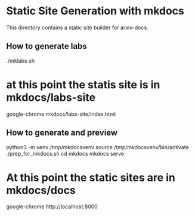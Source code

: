 # Static Site Generation with mkdocs
This directory contains a static site builder for arxiv-docs.
## How to generate labs
  ./mklabs.sh
  # at this point the statis site is in mkdocs/labs-site
  google-chrome mkdocs/labs-site/index.html

## How to generate and preview
  python3 -m venv /tmp/mkdocsvenv
  source /tmp/mkdocsvenv/bin/activate
  ./prep_for_mkdocs.sh
  cd mkdocs
  mkdocs serve
  # At this point the static sites are in mkdocs/docs
  google-chrome http://localhost:8000
